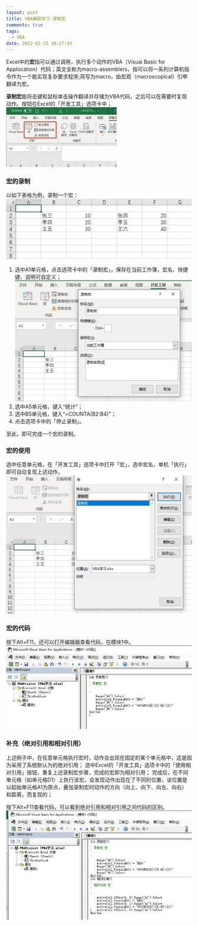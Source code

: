 ```yaml
---
layout: post
title: VBA编程学习-录制宏
comments: true
tags:
  - VBA
date: 2022-02-25 10:27:43
---
```

Excel中的**宏**指可以通过调用，执行多个动作的VBA（Visual Basic for Applocation）代码；英文全称为macro-assemblers，指可以将一系列计算机指令作为一个能实现复杂要求程序;简写为macro，由宏观（macroscopical）引申翻译为宏。
<!--more-->
**录制宏**能将击键和鼠标单击操作翻译并存储为VBA代码，之后可以在需要时复现动作。按钮在Excel的「开发工具」选项卡中；
![](/assets/images/220225_1.jpg)

### 宏的录制
以如下表格为例，录制一个宏：
![](/assets/images/220225_2.jpg)

1. 选中A1单元格，点击选项卡中的「录制宏」，保存在当前工作簿，宏名、快捷键、说明可自定义；
![](/assets/images/220225_3.jpg)
2. 选中A5单元格，键入“统计”；
3. 选中B5单元格，键入“=COUNTA(B2:B4)”；
4. 点击选项卡中的「停止录制」。

至此，即可完成一个宏的录制。

### 宏的使用
选中任意单元格，在「开发工具」选项卡中打开「宏」，选中宏名，单机「执行」即可自动复现上述动作。
![](/assets/images/220225_4.jpg)

### 宏的代码
按下Alt+F11，还可以打开编辑器查看代码，在模块1中。
![](/assets/images/220225_5.jpg)

### 补充（绝对引用和相对引用）
上述例子中，在任意单元格执行宏时，动作会出现在固定的某个单元格中，这是因为采用了系统默认为的绝对引用；
选中Excel的「开发工具」选项卡中的「使用相对引用」按钮，重复上述录制宏步骤，完成的宏即为相对引用；
完成后，在不同单元格（如单元格D1）上执行该宏，会发现动作出现在了不同的位置，该位置是以起始单元格A1为原点，叠加录制宏时动作的方向（向上、向下、向左、向右）和距离，而复现的；

按下Alt+F11查看代码，可以看到绝对引用和相对引用之间代码的区别。
![](/assets/images/220225_6.jpg)